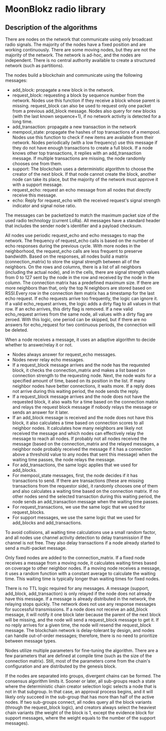# MoonBlokz radio library

## Description of the algorithms

There are nodes on the network that communicate using only broadcast radio signals. The majority of the nodes have a fixed position and are working continuously. There are some moving nodes, but they are not the majority of the network. The network is ad-hoc, and the nodes are independent. There is no central authority available to create a structured network (such as partitions).

The nodes build a blockchain and communicate using the following messages:
- add_block: propagate a new block in the network.
- request_block: requesting a block by sequence number from the network. Nodes use this function if they receive a block whose parent is missing. request_block can also be used to request only one packet from a previous  add_block message. Nodes also query for new blocks (with the last known sequence+1), if no network activity is detected for a long time. 
- add_transaction: propagate a new transaction in the network
- mempool_state: propagate the hashes of top transactions of a mempool. Nodes use this function to check if new items are available from their network. Nodes periodically (with a low frequency) use this message if they do not have enough transactions to create a full block. If a node knows other top transactions, it replies with an add_transaction message. If multiple transactions are missing, the node randomly chooses one from them.
- support: The blockchain uses a deterministic algorithm to choose the creator of the next block. If that node cannot create the block, another node can take its place, but the majority of the network must approve it with a support message.
- request_echo: request an echo message from all nodes that directly receive this message.
- echo: Reply for request_echo with the received request's signal strength indicator and signal noise ratio.

The messages can be packetized to match the maximum packet size of the used radio technology (current LoRa). All messages have a standard header that includes the sender node's identifier and a payload checksum.

All nodes use periodic request_echo and echo messages to map the network. The frequency of request_echo calls is based on the number of echo responses during the previous cycle. With more nodes in the neighborhood, the request_echo calls are less frequent to preserve bandwidth. Based on the responses, all nodes build a matrix (connection_matrix) to store the signal strength between all of the neighbors. On the rows and columns, there is a list of all neighbors (including the actual node), and in the cells, there are signal strength values from 0 to 127 sent by the node in the row and received by the node in the column. The connection matrix has a predefined maximum size. If there are more neighbors than that, only the top N neighbors are stored based on RSSI.Every row in the connection item matrix has a timestamp for the last echo request. If echo requests arrive too frequently, the logic can ignore it. If a valid echo_request arrives, the logic adds a dirty flag to all values in that row. If an echo arrives, this dirty flag is removed. If a new valid echo_request arrives from the same node, all values with a dirty flag are zeroed. With this logic, one period can be skipped, but if there are no answers for echo_request for two continuous periods, the connection will be deleted.

When a node receives a message, it uses an adaptive algorithm to decide whether to answer/relay it or not.

- Nodes always answer for request_echo messages.
- Nodes never relay echo messages.
- If a request_block message arrives and the node has the requested block, it checks the connection_matrix and makes a list based on connection strength to the requesting node. Next, the node waits for a specified amount of time, based on its position in the list. If many neighbor nodes have better connections, it waits more. If a reply does not arrive during this waiting period, the node sends the reply.
- If a request_block message arrives and the node does not have the requested block, it also waits for a time based on the connection matrix and relays the request block message if nobody relays the message or sends an answer for it later.
- If an add_block message is received and the node does not have this block, it also calculates a time based on connection scores to all neighbor nodes. It calculates how many neighbors are likely not received the message and which nodes can effectively relay the message to reach all nodes. If probably not all nodes received the message (based on the connection_matrix and the relayed messages, a neighbor node probably received the message if it has a connection above a threshold value to any nodes that sent this message) when the waiting time passes, the node relays the message.
- For add_transactions, the same logic applies that we used for add_blocks.
- For mempool_state messages, first, the node decides if it has transactions to send. If there are transactions (these are missing transactions from the requestor side), it randomly chooses one of them and also calculates a waiting time based on the connection matrix. If no other nodes send the selected transaction during this waiting period, the node sends an add_transaction message when the waiting time passes.
- For request_transactions, we use the same logic that we used for request_blocks.
- For support messages, we use the same logic that we used for add_blocks and add_transactions.
 
 To avoid collisions, all waiting time calculations use a small random factor, and all nodes use channel activity detection to delay transmission if the channel is not free. They also delay transactions if a node already started to send a multi-packet message.

Only fixed nodes are added to the connection_matrix. If a fixed node receives a message from a moving node, it calculates waiting times based on coverage to other neighbor nodes. If a moving node receives a message, it uses a random function with a constant average to calculate the waiting time. This waiting time is typically longer than waiting times for fixed nodes. 

There is no TTL logic required for any messages. A message (support, add_block, add_transaction) is only relayed if the node does not already have this message. If a message is already distributed in the network, the relaying stops quickly.
The network does not use any response messages for successful transmissions. If a node does not receive an add_block message, it will notify it one block later because the parent of the next block will be missing, and the node will send a request_block message to get it. If no reply arrives for a given time, the node will resend the request_block message.
The blockchain network is delay-tolerant by design, and nodes can handle out-of-order messages; therefore, there is no need to prioritize between message types. 

Nodes utilize multiple parameters for fine-tuning the algorithm. There are a few parameters that are defined at compile time (such as the size of the connection matrix). Still, most of the parameters come from the chain's configuration and are distributed by the genesis block.

If the nodes are separated into groups, divergent chains can be formed. The consensus algorithm limits it. Sooner or later, all sub-groups reach a state where the deterministic chain creator selection logic selects a node that is not in that subgroup. In that case, an approval process begins, and it will likely only succeed in the sub-group that has more than half of the active nodes. If two sub-groups connect, all nodes query all the block variants (through the request_block logic), and creators always select the heaviest chain variants (the weight of the block is 1, except the evidence block for support messages, where the weight equals to the number of the support messages).





